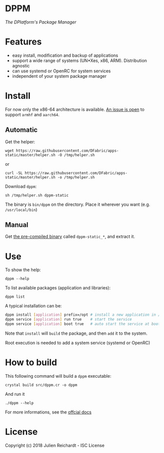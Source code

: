 # DPPM

*The DPlatform's Package Manager*

# Features

- easy install, modification and backup of applications
- support a wide range of systems (UN*Xes, x86, ARM). Distribution agnostic
- can use systemd or OpenRC for system services
- independent of your system package manager

# Install

For now only the x86-64 architecture is available. [An issue is open](https://github.com/crystal-lang/crystal/issues/5467) to support `armhf` and `aarch64`.

## Automatic

Get the helper:

`wget https://raw.githubusercontent.com/DFabric/apps-static/master/helper.sh -O /tmp/helper.sh`

or

`curl -SL https://raw.githubusercontent.com/DFabric/apps-static/master/helper.sh -o /tmp/helper.sh`

Download `dppm`:

`sh /tmp/helper.sh dppm-static`

The binary is `bin/dppm` on the directory. Place it wherever you want (e.g. `/usr/local/bin`)

## Manual

Get [the pre-compiled binary](https://bitbucket.org/dfabric/packages/downloads/) called `dppm-static_*`, and extract it.

# Use

To show the help:

`dppm --help`

To list available packages (application and libraries):

`dppm list`

A typical installation can be:

```sh
dppm install [application] prefix=/opt # install a new application in /opt
dppm service [application] run true    # start the service
dppm service [application] boot true   # auto start the service at boot
```

Note that `install` will `build` the package, and then `add` it to the system.

Root execution is needed to add a system service (systemd or OpenRC)

# How to build

This following command will build a `dppm` executable:

`crystal build src/dppm.cr -o dppm`

And run it

`./dppm --help`

For more informations, see the [offcial docs](https://crystal-lang.org/docs/using_the_compiler/)

# License                                                                                                 

Copyright (c) 2018 Julien Reichardt - ISC License
